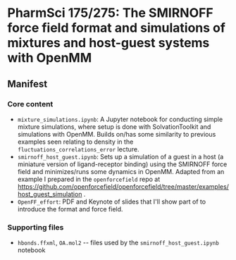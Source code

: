 # PharmSci 175/275: The SMIRNOFF force field format and simulations of mixtures and host-guest systems with OpenMM

## Manifest

### Core content
- `mixture_simulations.ipynb`: A Jupyter notebook for conducting simple mixture simulations, where setup is done with SolvationToolkit and simulations with OpenMM. Builds on/has some similarity to previous examples seen relating to density in the `fluctuations_correlations_error` lecture.
- `smirnoff_host_guest.ipynb`: Sets up a simulation of a guest in a host (a miniature version of ligand-receptor binding) using the SMIRNOFF force field and minimizes/runs some dynamics in OpenMM. Adapted from an example I prepared in the `openforcefield` repo at https://github.com/openforcefield/openforcefield/tree/master/examples/host_guest_simulation .
- `OpenFF_effort`: PDF and Keynote of slides that I'll show part of to introduce the format and force field.

### Supporting files
- `hbonds.ffxml`, `OA.mol2` -- files used by the `smirnoff_host_guest.ipynb` notebook
